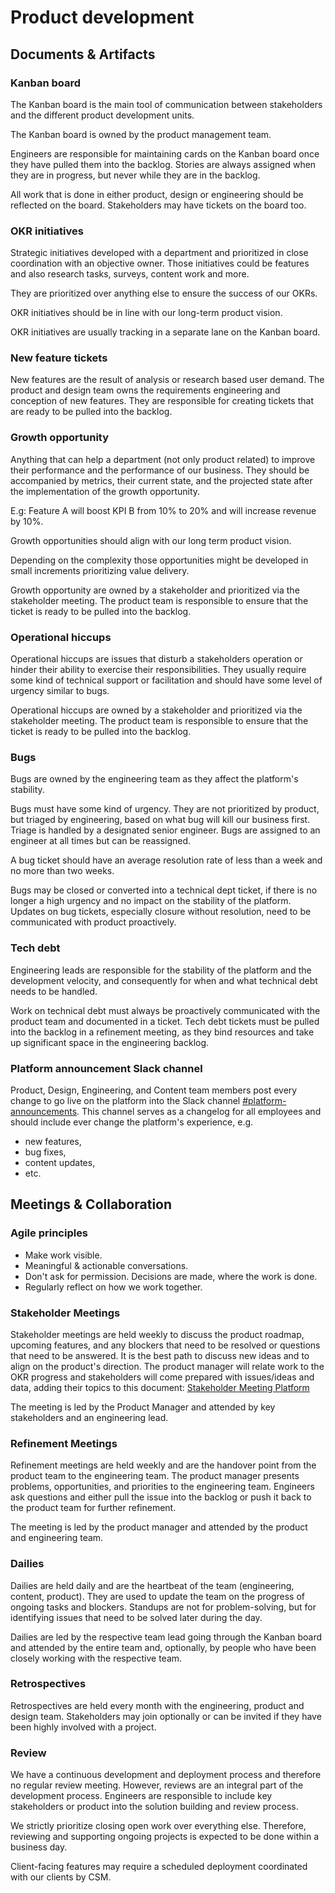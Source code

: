 # Product development

## Documents & Artifacts

### Kanban board

The Kanban board is the main tool of communication between stakeholders and the different product development units.

The Kanban board is owned by the product management team.

Engineers are responsible for maintaining cards on the Kanban board once they have pulled them into the backlog. Stories are always assigned when they are in progress, but never while they are in the backlog.

All work that is done in either product, design or engineering should be reflected on the board. Stakeholders may have tickets on the board too.

### OKR initiatives

Strategic initiatives developed with a department and prioritized in close coordination with an objective owner. Those initiatives could be features and also research tasks, surveys, content work and more.

They are prioritized over anything else to ensure the success of our OKRs.

OKR initiatives should be in line with our long-term product vision.

OKR initiatives are usually tracking in a separate lane on the Kanban board.

### New feature tickets

New features are the result of analysis or research based user demand.
The product and design team owns the requirements engineering and conception of new features.
They are responsible for creating tickets that are ready to be pulled into the backlog.

### Growth opportunity

Anything that can help a department (not only product related) to improve their performance and the performance of our business.
They should be accompanied by metrics, their current state, and the projected state after the implementation of the growth opportunity.

E.g: Feature A will boost KPI B from 10% to 20% and will increase revenue by 10%.

Growth opportunities should align with our long term product vision.

Depending on the complexity those opportunities might be developed in small increments prioritizing value delivery.

Growth opportunity are owned by a stakeholder and prioritized via the stakeholder meeting.
The product team is responsible to ensure that the ticket is ready to be pulled into the backlog.

### Operational hiccups

Operational hiccups are issues that disturb a stakeholders operation or hinder their ability to exercise their responsibilities.
They usually require some kind of technical support or facilitation and should have some level of urgency similar to bugs.

Operational hiccups are owned by a stakeholder and prioritized via the stakeholder meeting.
The product team is responsible to ensure that the ticket is ready to be pulled into the backlog.

### Bugs

Bugs are owned by the engineering team as they affect the platform's stability.

Bugs must have some kind of urgency. They are not prioritized by product, but triaged by engineering, based on what bug will kill our business first. Triage is handled by a designated senior engineer. Bugs are assigned to an engineer at all times but can be reassigned.

A bug ticket should have an average resolution rate of less than a week and no more than two weeks.

Bugs may be closed or converted into a technical dept ticket, if there is no longer a high urgency and no impact on the stability of the platform.
Updates on bug tickets, especially closure without resolution, need to be communicated with product proactively.

### Tech debt

Engineering leads are responsible for the stability of the platform and the development velocity, and consequently for when and what technical debt needs to be handled.

Work on technical debt must always be proactively communicated with the product team and documented in a ticket. Tech debt tickets must be pulled into the backlog in a refinement meeting, as they bind resources and take up significant space in the engineering backlog.

### Platform announcement Slack channel

Product, Design, Engineering, and Content team members post every change to go live on the platform into the Slack channel [#platform-announcements](https://voiio.slack.com/archives/C02BXK6R16V).
This channel serves as a changelog for all employees and should include ever change the platform's experience, e.g.

* new features,
* bug fixes,
* content updates,
* etc.

## Meetings & Collaboration

### Agile principles

* Make work visible.
* Meaningful & actionable conversations.
* Don't ask for permission. Decisions are made, where the work is done.
* Regularly reflect on how we work together.

### Stakeholder Meetings

Stakeholder meetings are held weekly to discuss the product roadmap, upcoming features, and any blockers that need to be resolved or questions that need to be answered. It is the best path to discuss new ideas and to align on the product's direction. The product manager will relate work to the OKR progress and stakeholders will come prepared with issues/ideas and data, adding their topics to this document: [Stakeholder Meeting Platform](https://docs.google.com/document/d/1uhX68whx9T56unUlEUdyjUdq_dOJpHwO7Ycv892hqA8/edit)

The meeting is led by the Product Manager and attended by key stakeholders and an engineering lead.

### Refinement Meetings

Refinement meetings are held weekly and are the handover point from the product team to the engineering team. The product manager presents problems, opportunities, and priorities to the engineering team. Engineers ask questions and either pull the issue into the backlog or push it back to the product team for further refinement.

The meeting is led by the product manager and attended by the product and engineering team.

### Dailies

Dailies are held daily and are the heartbeat of the team (engineering, content, product). They are used to update the team on the progress of ongoing tasks and blockers. Standups are not for problem-solving, but for identifying issues that need to be solved later during the day.

Dailies are led by the respective team lead going through the Kanban board and attended by the entire team and, optionally, by people who have been closely working with the respective team.

### Retrospectives

Retrospectives are held every month with the engineering, product and design team. Stakeholders may join optionally or can be invited if they have been highly involved with a project.

### Review

We have a continuous development and deployment process and therefore no regular review meeting. However, reviews are an integral part of the development process. Engineers are responsible to include key stakeholders or product into the solution building and review process.

We strictly prioritize closing open work over everything else.
Therefore, reviewing and supporting ongoing projects is expected to be done within a business day.

Client-facing features may require a scheduled deployment coordinated with our clients by CSM.
